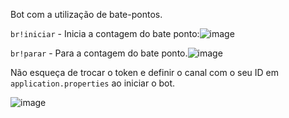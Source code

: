 Bot com a utilização de bate-pontos.

`br!iniciar` - Inicia a contagem do bate ponto:![image](https://github.com/user-attachments/assets/f63ec38b-96bc-419d-883d-6106073e97a0)

`br!parar` - Para a contagem do bate ponto.![image](https://github.com/user-attachments/assets/b468aedc-311e-4b94-ba28-b9c0ecca25b6)

Não esqueça de trocar o token e definir o canal com o seu ID em `application.properties` ao iniciar o bot.

![image](https://github.com/user-attachments/assets/f9cd0c0b-beb9-448b-b27e-7c3d481421e3)

